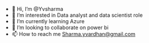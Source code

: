 - 👋 Hi, I’m @Yvsharma
- 👀 I’m interested in Data analyst and data scientist role
- 🌱 I’m currently learning Azure
- 💞️ I’m looking to collaborate on power bi
- 📫 How to reach me Sharma.yvardhan@gmail.com

<!---
Yvsharma/Yvsharma is a ✨ special ✨ repository because its `README.md` (this file) appears on your GitHub profile.
You can click the Preview link to take a look at your changes.
--->
